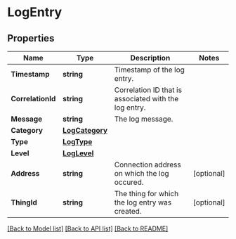 # LogEntry

## Properties

Name | Type | Description | Notes
------------ | ------------- | ------------- | -------------
**Timestamp** | **string** | Timestamp of the log entry. | 
**CorrelationId** | **string** | Correlation ID that is associated with the log entry. | 
**Message** | **string** | The log message. | 
**Category** | [**LogCategory**](LogCategory.md) |  | 
**Type** | [**LogType**](LogType.md) |  | 
**Level** | [**LogLevel**](LogLevel.md) |  | 
**Address** | **string** | Connection address on which the log occured. | [optional] 
**ThingId** | **string** | The thing for which the log entry was created. | [optional] 

[[Back to Model list]](../README.md#documentation-for-models) [[Back to API list]](../README.md#documentation-for-api-endpoints) [[Back to README]](../README.md)


